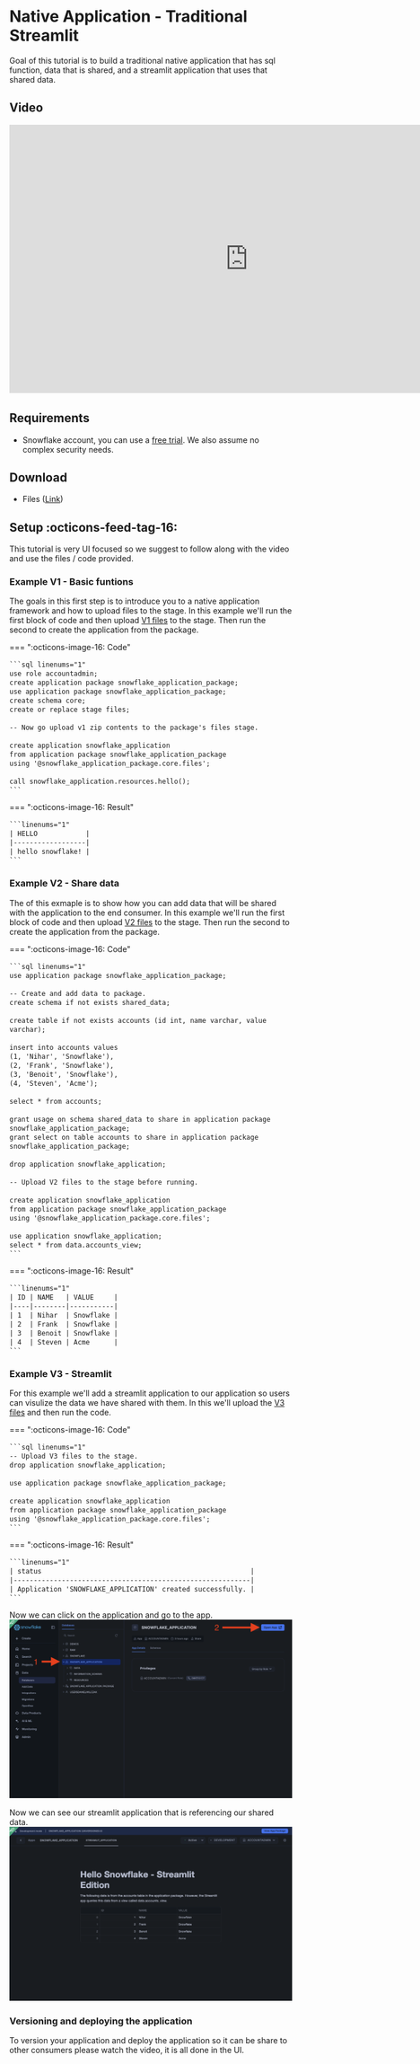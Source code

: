 # Native Application - Traditional Streamlit
Goal of this tutorial is to build a traditional native application that has sql function, data that is shared, and a streamlit application that uses that shared data.

## Video
<iframe width="850px" height="478px" src="https://www.youtube.com/embed/Z6eC2qUmoeg?si=sJVvAD10i8E6SUF7" title="YouTube video player" frameborder="0" allow="accelerometer; autoplay; clipboard-write; encrypted-media; gyroscope; picture-in-picture; web-share" referrerpolicy="strict-origin-when-cross-origin" allowfullscreen></iframe>

## Requirements
- Snowflake account, you can use a [free trial](https://signup.snowflake.com/). We also assume no complex security needs.

## Download
- Files ([Link](https://sfc-gh-dwilczak.github.io/tutorials/apps/native/traditional/files/code.zip))

## Setup :octicons-feed-tag-16:
This tutorial is very UI focused so we suggest to follow along with the video and use the files / code provided. 

### Example V1 - Basic funtions
The goals in this first step is to introduce you to a native application framework and how to upload files to the stage. In this example we'll run the first block of code and then upload [V1 files](https://sfc-gh-dwilczak.github.io/tutorials/apps/native/traditional/#download) to the stage. Then run the second to create the application from the package.

=== ":octicons-image-16: Code"

    ```sql linenums="1"
    use role accountadmin;
    create application package snowflake_application_package;
    use application package snowflake_application_package;
    create schema core;
    create or replace stage files;

    -- Now go upload v1 zip contents to the package's files stage.

    create application snowflake_application
    from application package snowflake_application_package
    using '@snowflake_application_package.core.files';

    call snowflake_application.resources.hello();
    ```

=== ":octicons-image-16: Result"

    ```linenums="1"
    | HELLO            |
    |------------------|
    | hello snowflake! |
    ```


###  Example V2 - Share data
The of this exmaple is to show how you can add data that will be shared with the application to the end consumer. In this example we'll run the first block of code and then upload [V2 files](https://sfc-gh-dwilczak.github.io/tutorials/apps/native/traditional/#download) to the stage. Then run the second to create the application from the package.

=== ":octicons-image-16: Code"

    ```sql linenums="1"
    use application package snowflake_application_package;

    -- Create and add data to package.
    create schema if not exists shared_data;

    create table if not exists accounts (id int, name varchar, value varchar);

    insert into accounts values
    (1, 'Nihar', 'Snowflake'),
    (2, 'Frank', 'Snowflake'),
    (3, 'Benoit', 'Snowflake'),
    (4, 'Steven', 'Acme');

    select * from accounts;

    grant usage on schema shared_data to share in application package snowflake_application_package;
    grant select on table accounts to share in application package snowflake_application_package;

    drop application snowflake_application;

    -- Upload V2 files to the stage before running.

    create application snowflake_application
    from application package snowflake_application_package
    using '@snowflake_application_package.core.files';

    use application snowflake_application;
    select * from data.accounts_view;
    ```

=== ":octicons-image-16: Result"

    ```linenums="1"
    | ID | NAME   | VALUE     |
    |----|--------|-----------|
    | 1  | Nihar  | Snowflake |
    | 2  | Frank  | Snowflake |
    | 3  | Benoit | Snowflake |
    | 4  | Steven | Acme      |
    ```

###  Example V3 - Streamlit 
For this example we'll add a streamlit application to our application so users can visulize the data we have shared with them. In this we'll upload the [V3 files](https://sfc-gh-dwilczak.github.io/tutorials/apps/native/traditional/#download) and then run the code.

=== ":octicons-image-16: Code"

    ```sql linenums="1"
    -- Upload V3 files to the stage.
    drop application snowflake_application;

    use application package snowflake_application_package;

    create application snowflake_application
    from application package snowflake_application_package
    using '@snowflake_application_package.core.files';
    ```

=== ":octicons-image-16: Result"

    ```linenums="1"
    | status                                                    |
    |-----------------------------------------------------------|
    | Application 'SNOWFLAKE_APPLICATION' created successfully. |
    ```

Now we can click on the application and go to the app.
![Navigate to application](images/01.png)

Now we can see our streamlit application that is referencing our shared data.
![Streamlit applicaiton](images/02.png)

### Versioning and deploying the application
To version your application and deploy the application so it can be share to other consumers please watch the video, it is all done in the UI.



